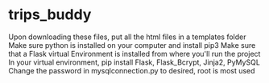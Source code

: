 # trips_buddy
Upon downloading these files, put all the html files in a templates folder
Make sure python is installed on your computer and install pip3
Make sure that a Flask virtual Environment is installed from where you'll run the project
In your virtual environment, pip install Flask, Flask_Bcrypt, Jinja2, PyMySQL
Change the password in mysqlconnection.py to desired, root is most used
